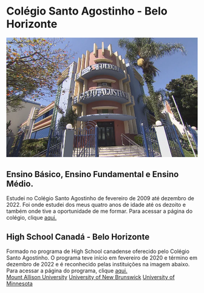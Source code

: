 # Colégio Santo Agostinho - Belo Horizonte

![Colégio Santo Agostinho - Belo Horizonte](../../static/img/santo-agostinho.png)

## Ensino Básico, Ensino Fundamental e Ensino Médio.

Estudei no Colégio Santo Agostinho de fevereiro de 2009 até dezembro de 2022. Foi onde estudei dos meus quatro anos de idade até os dezoito e também onde tive a oportunidade de me formar. Para acessar a página do colégio, clique [aqui.](https://bh.santoagostinho.com.br)

## High School Canadá - Belo Horizonte

Formado no programa de High School canadense oferecido pelo Colégio Santo Agostinho. O programa teve início em fevereiro de 2020 e término em dezembro de 2022 e é reconhecido pelas instituições na imagem abaixo. Para acessar a página do programa, clique [aqui.](https://bh.santoagostinho.com.br/programa/canadian-high-school)  
[Mount Allison University](../../static/img/universidade-1.png)
[University of New Brunswick](../../static/img/universidade-2.png)
[University of Minnesota](../../static/img/universidade-3.png)